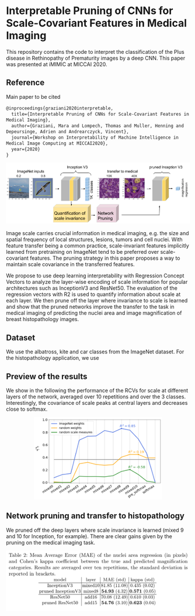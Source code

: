 # Interpretable Pruning of CNNs for Scale-Covariant Features in Medical Imaging

This repository contains the code to interpret the classification of the Plus disease in Rethinopathy of Prematurity images by a deep CNN. This paper was presented at iMIMIC at MICCAI 2020. 

## Reference
Main paper to be cited

```
@inproceedings{graziani2020interpretable,
  title={Interpretable Pruning of CNNs for Scale-Covariant Features in Medical Imaging},
  author={Graziani, Mara and Lompech, Thomas and Muller, Henning and Depeursinge, Adrien and Andrearczyck, Vincent},
  journal={Workshop on Interpretability of Machine Intelligence in Medical Image Computing at MICCAI2020},
  year={2020}
}
```
<p align="center">
    <img src="results/arch.png" width=700px>
</p>

Image scale carries crucial information in medical imaging, e.g. the size and spatial frequency of local structures, lesions, tumors and cell nuclei.
With feature transfer being a common practice, scale-invariant features implicitly learned from pretraining on ImageNet tend to be preferred over scale-covariant features. The pruning strategy in this paper proposes a way to maintain scale covariance in the transferred features.

We propose to use deep learning interpretability with Regression Concept Vectors to analyze the layer-wise encoding of scale information for popular architectures such as InceptionV3 and ResNet50. The evaluation of the regression vectors with R2 is used to quantify information about scale at each layer.
We then prune off the layer where invariance to scale is learned and show that the pruned networks improve the transfer to the task in medical imaging of predicting the nuclei area and image magnification of breast histopathology images. 

## Dataset 
We use the albatross, kite and car classes from the ImageNet dataset. 
For the histopathology application, we use

## Preview of the results
We show in the following the performance of the RCVs for scale at different layers of the network, averaged over 10 repetitions and over the 3 classes. Interestingly, the covariance of scale peaks at central layers and decreases close to softmax.

<p align="center">
    <img src="results/performance0.png" width=350>
</p>

## Network pruning and transfer to histopathology
We pruned off the deep layers where scale invariance is learned (mixed 9 and 10 for Inception, for example). There are clear gains given by the pruning on the medical imaging task. 

<p align="center">
    <img src="results/table.png" width=700px>
</p>
